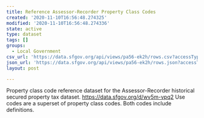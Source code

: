 ```yaml
---
title: Reference Assessor-Recorder Property Class Codes
created: '2020-11-10T16:56:48.274325'
modified: '2020-11-10T16:56:48.274336'
state: active
type: dataset
tags: []
groups:
  - Local Government
csv_url: 'https://data.sfgov.org/api/views/pa56-ek2h/rows.csv?accessType=DOWNLOAD'
json_url: 'https://data.sfgov.org/api/views/pa56-ek2h/rows.json?accessType=DOWNLOAD'
layout: post

---
```

Property class code reference dataset for the Assessor-Recorder historical secured property tax dataset. https://data.sfgov.org/d/wv5m-vpq2 Use codes are a superset of property class codes. Both codes include definitions.
